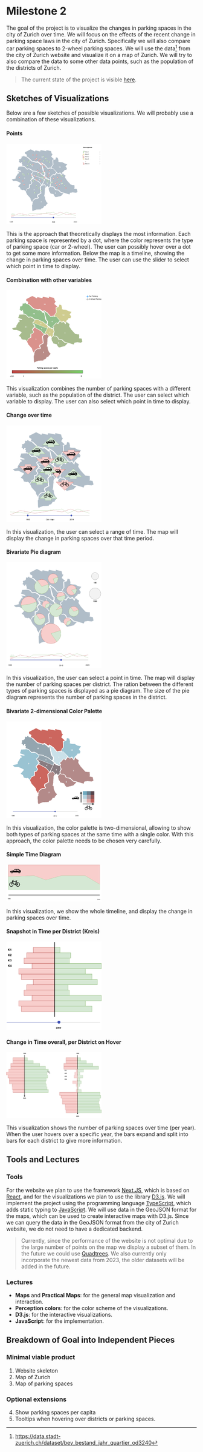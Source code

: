 # Milestone 2

The goal of the project is to visualize the changes in parking spaces in the city of Zurich over time. We will focus on the effects of the recent change in parking space laws in the city of Zurich. Specifically we will also compare car parking spaces to 2-wheel parking spaces. We will use the data[^1] from the city of Zurich website and visualize it on a map of Zurich. We will try to also compare the data to some other data points, such as the population of the districts of Zurich.

> The current state of the project is visible [here](https://project-2023-campiroboys.vercel.app).

[^1]: <https://data.stadt-zuerich.ch/dataset/bev_bestand_jahr_quartier_od3240>

## Sketches of Visualizations

Below are a few sketches of possible visualizations. We will probably use a combination of these visualizations.

#### Points

<img src="assets/Sketch_Points.drawio.png" width="50%">

This is the approach that theoretically displays the most information. Each parking space is represented by a dot, where the color represents the type of parking space (car or 2-wheel). The user can possibly hover over a dot to get some more information. Below the map is a timeline, showing the change in parking spaces over time. The user can use the slider to select which point in time to display.

#### Combination with other variables

<img src="assets/Sketch_Gradient.drawio.png" width="50%">

This visualization combines the number of parking spaces with a different variable, such as the population of the district. The user can select which variable to display. The user can also select which point in time to display.

#### Change over time

<img src="assets/Sketch_Arrows.drawio.png" width="50%">

In this visualization, the user can select a range of time. The map will display the change in parking spaces over that time period.

#### Bivariate Pie diagram

<img src="assets/Sketch_Pie.drawio.png" width="50%">

In this visualization, the user can select a point in time. The map will display the number of parking spaces per district. The ration between the different types of parking spaces is displayed as a pie diagram. The size of the pie diagram represents the number of parking spaces in the district.

#### Bivariate 2-dimensional Color Palette

<img src="assets/Sketch_BivarPal.drawio.png" width="50%">

In this visualization, the color palette is two-dimensional, allowing to show both types of parking spaces at the same time with a single color. With this approach, the color palette needs to be chosen very carefully.

#### Simple Time Diagram

<img src="assets/Sketch_Simple_Time.drawio.png" width="50%">

In this visualization, we show the whole timeline, and display the change in parking spaces over time.

#### Snapshot in Time per District (Kreis)

<img src="assets/Sketch_Snapshot_Distr.drawio.png" width="50%">

#### Change in Time overall, per District on Hover

<img src="assets/Sketch_Hover.drawio.png" width="50%">

This visualization shows the number of parking spaces over time (per year). When the user hovers over a specific year, the bars expand and split into bars for each district to give more information.

## Tools and Lectures

### Tools

For the website we plan to use the framework [Next.JS](https://nextjs.org), which is based on [React](https://react.dev), and for the visualizations we plan to use the library [D3.js](https://d3js.org). We will implement the project using the programming language [TypeScript](https://www.typescriptlang.org), which adds static typing to [JavaScript](https://developer.mozilla.org/en-US/docs/Web/JavaScript).
We will use data in the GeoJSON format for the maps, which can be used to create interactive maps with D3.js. Since we can query the data in the GeoJSON format from the city of Zurich website, we do not need to have a dedicated backend.

> Currently, since the performance of the website is not optimal due to the large number of points on the map we display a subset of them. In the future we could use [Quadtrees](https://github.com/d3/d3-quadtree). We also currently only incorporate the newest data from 2023, the older datasets will be added in the future.

### Lectures

* **Maps** and **Practical Maps**: for the general map visualization and interaction.
* **Perception colors**: for the color scheme of the visualizations.
* **D3.js**: for the interactive visualizations.
* **JavaScript**: for the implementation.

## Breakdown of Goal into Independent Pieces

### Minimal viable product

1. Website skeleton
2. Map of Zurich
3. Map of parking spaces

### Optional extensions

4. Show parking spaces per capita
5. Tooltips when hovering over districts or parking spaces.
